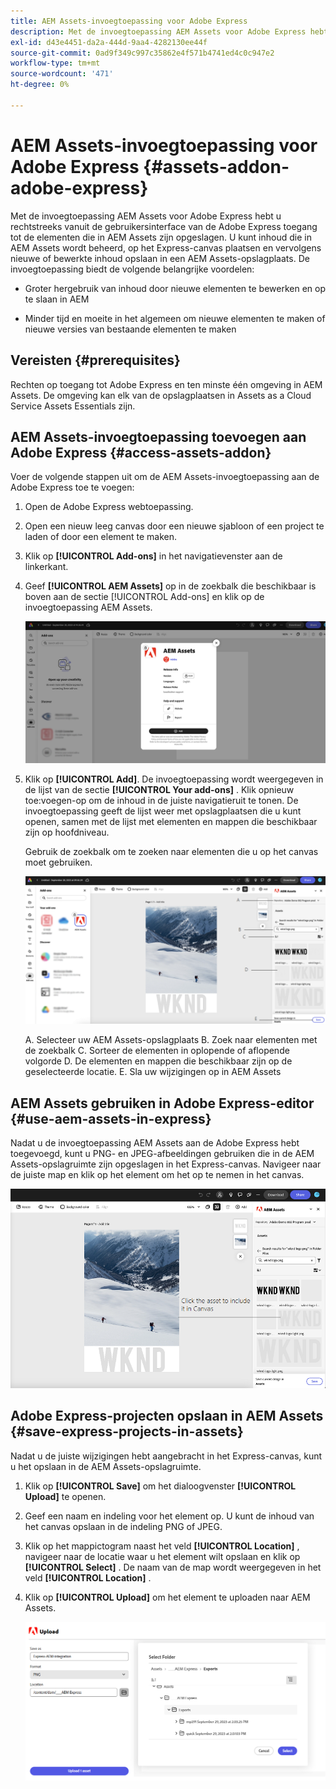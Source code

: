 ```yaml
---
title: AEM Assets-invoegtoepassing voor Adobe Express
description: Met de invoegtoepassing AEM Assets voor Adobe Express hebt u rechtstreeks vanuit de gebruikersinterface van de Adobe Express toegang tot de elementen die in AEM Assets zijn opgeslagen.
exl-id: d43e4451-da2a-444d-9aa4-4282130ee44f
source-git-commit: 0ad9f349c997c35862e4f571b4741ed4c0c947e2
workflow-type: tm+mt
source-wordcount: '471'
ht-degree: 0%

---
```


# AEM Assets-invoegtoepassing voor Adobe Express {#assets-addon-adobe-express}

Met de invoegtoepassing AEM Assets voor Adobe Express hebt u rechtstreeks vanuit de gebruikersinterface van de Adobe Express toegang tot de elementen die in AEM Assets zijn opgeslagen. U kunt inhoud die in AEM Assets wordt beheerd, op het Express-canvas plaatsen en vervolgens nieuwe of bewerkte inhoud opslaan in een AEM Assets-opslagplaats. De invoegtoepassing biedt de volgende belangrijke voordelen:

* Groter hergebruik van inhoud door nieuwe elementen te bewerken en op te slaan in AEM

* Minder tijd en moeite in het algemeen om nieuwe elementen te maken of nieuwe versies van bestaande elementen te maken

## Vereisten {#prerequisites}

Rechten op toegang tot Adobe Express en ten minste één omgeving in AEM Assets. De omgeving kan elk van de opslagplaatsen in Assets as a Cloud Service Assets Essentials zijn.


## AEM Assets-invoegtoepassing toevoegen aan Adobe Express {#access-assets-addon}

Voer de volgende stappen uit om de AEM Assets-invoegtoepassing aan de Adobe Express toe te voegen:

1. Open de Adobe Express webtoepassing.

1. Open een nieuw leeg canvas door een nieuwe sjabloon of een project te laden of door een element te maken.

1. Klik op **[!UICONTROL Add-ons]** in het navigatievenster aan de linkerkant.

1. Geef **[!UICONTROL AEM Assets]** op in de zoekbalk die beschikbaar is boven aan de sectie [!UICONTROL Add-ons] en klik op de invoegtoepassing AEM Assets.

   ![ toe:voegen-op AEM Assets ](assets/aem-assets-add-on.png)

1. Klik op **[!UICONTROL Add]**. De invoegtoepassing wordt weergegeven in de lijst van de sectie **[!UICONTROL Your add-ons]** . Klik opnieuw toe:voegen-op om de inhoud in de juiste navigatieruit te tonen. De invoegtoepassing geeft de lijst weer met opslagplaatsen die u kunt openen, samen met de lijst met elementen en mappen die beschikbaar zijn op hoofdniveau.

   Gebruik de zoekbalk om te zoeken naar elementen die u op het canvas moet gebruiken.

   ![ activa van het Onderzoek in toe:voegen-op AEM Assets ](assets/assets-add-on-browse-assets.png)

   A. Selecteer uw AEM Assets-opslagplaats B. Zoek naar elementen met de zoekbalk C. Sorteer de elementen in oplopende of aflopende volgorde D. De elementen en mappen die beschikbaar zijn op de geselecteerde locatie. E. Sla uw wijzigingen op in AEM Assets



## AEM Assets gebruiken in Adobe Express-editor {#use-aem-assets-in-express}

Nadat u de invoegtoepassing AEM Assets aan de Adobe Express hebt toegevoegd, kunt u PNG- en JPEG-afbeeldingen gebruiken die in de AEM Assets-opslagruimte zijn opgeslagen in het Express-canvas. Navigeer naar de juiste map en klik op het element om het op te nemen in het canvas.

![ omvat activa van Assets toe:voegen-op ](assets/aem-assets-add-on-include-assets.png)


## Adobe Express-projecten opslaan in AEM Assets {#save-express-projects-in-assets}

Nadat u de juiste wijzigingen hebt aangebracht in het Express-canvas, kunt u het opslaan in de AEM Assets-opslagruimte.

1. Klik op **[!UICONTROL Save]** om het dialoogvenster **[!UICONTROL Upload]** te openen.
1. Geef een naam en indeling voor het element op. U kunt de inhoud van het canvas opslaan in de indeling PNG of JPEG.

1. Klik op het mappictogram naast het veld **[!UICONTROL Location]** , navigeer naar de locatie waar u het element wilt opslaan en klik op **[!UICONTROL Select]** . De naam van de map wordt weergegeven in het veld **[!UICONTROL Location]** .

1. Klik op **[!UICONTROL Upload]** om het element te uploaden naar AEM Assets.

   ![ sparen activa in AEM ](assets/aem-assets-add-on-save.png)
